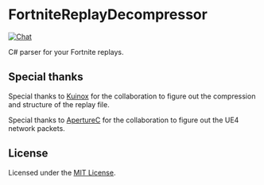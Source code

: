 # FortniteReplayDecompressor

[![Chat](https://img.shields.io/badge/chat-on%20discord-7289da.svg)](https://discord.gg/p5CMqJC)

C# parser for your Fortnite replays.

## Special thanks
Special thanks to [Kuinox](https://github.com/Kuinox/ChartsNite) for the collaboration to figure out the compression and structure of the replay file.

Special thanks to [ApertureC](https://github.com/ApertureC/) for the collaboration to figure out the UE4 network packets.

## License
Licensed under the [MIT License](LICENSE).
